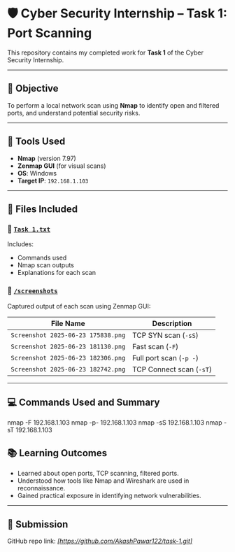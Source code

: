 # 🛡️ Cyber Security Internship – Task 1: Port Scanning

This repository contains my completed work for **Task 1** of the Cyber Security Internship.

---

## 🎯 Objective
To perform a local network scan using **Nmap** to identify open and filtered ports, and understand potential security risks.

---

## 🔧 Tools Used
- **Nmap** (version 7.97)
- **Zenmap GUI** (for visual scans)
- **OS**: Windows
- **Target IP**: `192.168.1.103`

---

## 📁 Files Included

### 📝 [`Task 1.txt`](Task%201.txt)
Includes:
- Commands used
- Nmap scan outputs
- Explanations for each scan

### 📸 [`/screenshots`](screenshots/)
Captured output of each scan using Zenmap GUI:

| File Name                              | Description                          |
|----------------------------------------|--------------------------------------|
| `Screenshot 2025-06-23 175838.png`     | TCP SYN scan (`-sS`)                |
| `Screenshot 2025-06-23 181130.png`     | Fast scan (`-F`)                    |
| `Screenshot 2025-06-23 182306.png`     | Full port scan (`-p -`)             |
| `Screenshot 2025-06-23 182742.png`     | TCP Connect scan (`-sT`)            |

---

## 💻 Commands Used and Summary

nmap -F 192.168.1.103
nmap -p- 192.168.1.103
nmap -sS 192.168.1.103
nmap -sT 192.168.1.103

## 📚 Learning Outcomes
- Learned about open ports, TCP scanning, filtered ports.
- Understood how tools like Nmap and Wireshark are used in reconnaissance.
- Gained practical exposure in identifying network vulnerabilities.

---

## 🔗 Submission
GitHub repo link: _[https://github.com/AkashPawar122/task-1.git]_
